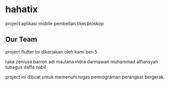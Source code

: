 # hahatix

project aplikasi mobile pembelian tiket bioskop

## Our Team

project flutter ini dikerjakan oleh kami ber-5 

raka zeniusa barron
adi maulana
indra darmawan
muhammad alfiansyah 
tubagus daffa nabil

project ini dibuat untuk memenuhi tugas pemrograman perangkat bergerak.
